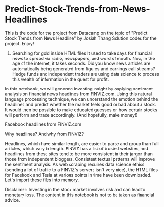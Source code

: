 # Predict-Stock-Trends-from-News-Headlines
This is the code for the project from Datacamp on the topic of "Predict Stock Trends from News Headline" by Josiah Thang
Solution codes for the project. Enjoy!


1. Searching for gold inside HTML files
It used to take days for financial news to spread via radio, newspapers, and word of mouth. Now, in the age of the internet, it takes seconds. Did you know news articles are automatically being generated from figures and earnings call streams? Hedge funds and independent traders are using data science to process this wealth of information in the quest for profit.

In this notebook, we will generate investing insight by applying sentiment analysis on financial news headlines from FINVIZ.com. Using this natural language processing technique, we can understand the emotion behind the headlines and predict whether the market feels good or bad about a stock. It would then be possible to make educated guesses on how certain stocks will perform and trade accordingly. (And hopefully, make money!)

Facebook headlines from FINVIZ.com

Why headlines? And why from FINVIZ?

Headlines, which have similar length, are easier to parse and group than full articles, which vary in length.
FINVIZ has a list of trusted websites, and headlines from these sites tend to be more consistent in their jargon than those from independent bloggers. Consistent textual patterns will improve the sentiment analysis.
As web scraping requires data science ethics (sending a lot of traffic to a FINVIZ's servers isn't very nice), the HTML files for Facebook and Tesla at various points in time have been downloaded. Let's import these files into memory.

Disclaimer: Investing in the stock market involves risk and can lead to monetary loss. The content in this notebook is not to be taken as financial advice.
